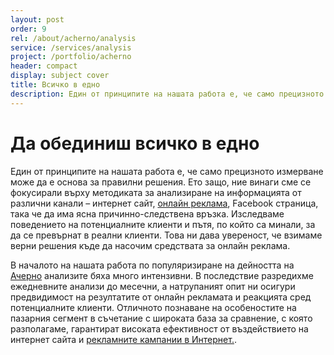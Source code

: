 ```yaml
---
layout: post
order: 9
rel: /about/acherno/analysis
service: /services/analysis
project: /portfolio/acherno
header: compact
display: subject cover
title: Всичко в едно
description: Един от принципите на нашата работа е, че само прецизното измерване може да е основа за правилни решения.
---
```

# Да обединиш всичко в едно
Един от принципите на нашата работа е, че само прецизното измерване може да е основа за правилни решения. Ето защо, ние винаги сме се фокусирали върху методиката за анализиране на информацията от различни канали – интернет сайт, [онлайн реклама](./../../маркетинг/реклама.html), Facebook страница, така че да има ясна причинно-следствена връзка. Изследваме поведението на потенциалните клиенти и пътя, по който са минали, за да се превърнат в реални клиенти. Това ни дава увереност, че взимаме верни решения къде да насочим средствата за онлайн реклама.

В началото на нашата работа по популяризиране на дейността на [Ачерно](http://acherno.bg/) анализите бяха много интензивни. В последствие разредихме ежедневните анализи до месечни, а натрупаният опит ни осигури предвидимост на резултатите от онлайн рекламата и реакцията сред потенциалните клиенти. Отличното познаване на особеностите на пазарния сегмент в съчетание с широката база за сравнение, с която разполагаме, гарантират високата ефективност от въздействието на интернет сайта и [рекламните кампании в Интернет.](./../../маркетинг/реклама.html).